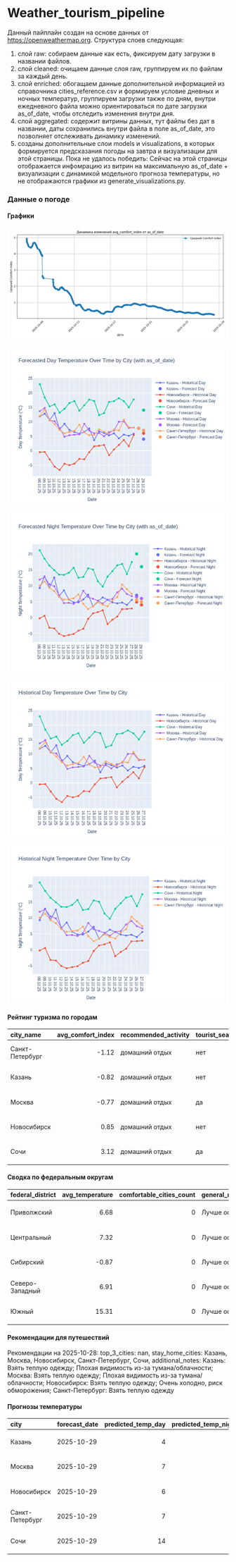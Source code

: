 # Weather_tourism_pipeline
Данный пайплайн создан на основе данных от https://openweathermap.org.
Структура слоев следующая:
  1) слой raw: 
  собираем данные как есть, фиксируем дату загрузки в названии файлов.
  2) слой cleaned:
  очищаем данные слоя raw, группируем их по файлам за каждый день.
  3) слой enriched:
  обогащаем данные дополнительной информацией из справочника cities_reference.csv и формируем условие дневных и ночных температур,
  группируем загрузки также по дням, внутри ежедневного файла можно ориентироваться по дате загрузки as_of_date, чтобы отследить изменения внутри дня.
  4) слой aggregated:
   содержит витрины данных, тут файлы без дат в названии, даты сохранились внутри файла в поле as_of_date, это позволняет отслеживать динамику изменений.
  6) созданы дополнительные слои models и visualizations, в которых формируется предсказания погоды на завтра и визуализации для этой страницы.
  Пока не удалось победить: Сейчас на этой страницы отображается инфомрацию из витрин на максимальную as_of_date + визуализации с динамикой модельного прогноза температуры, 
  но не отображаются графики из generate_visualizations.py.
<!-- WEATHER DATA START -->
### Данные о погоде

#### Графики
![Comfort Index Trend](data/visualizations/comfort_index_trend.png)

![Forecasted Day Temperature](data/visualizations/forecasted_day_temperature.png)

![Forecasted Night Temperature](data/visualizations/forecasted_night_temperature.png)

![Historical Day Temperature](data/visualizations/historical_day_temperature.png)

![Historical Night Temperature](data/visualizations/historical_night_temperature.png)

#### Рейтинг туризма по городам
| city_name       |   avg_comfort_index | recommended_activity   | tourist_season_match   | tourism_season   | tour_recommendation       | as_of_date          |
|:----------------|--------------------:|:-----------------------|:-----------------------|:-----------------|:--------------------------|:--------------------|
| Санкт-Петербург |               -1.12 | домашний отдых         | нет                    | Май-Сентябрь     | домашний отдых вне сезона | 2025-10-28 10:26:00 |
| Казань          |               -0.82 | домашний отдых         | нет                    | Май-Сентябрь     | домашний отдых вне сезона | 2025-10-28 10:26:00 |
| Москва          |               -0.77 | домашний отдых         | да                     | Круглогодично    | домашний отдых в сезон    | 2025-10-28 10:26:00 |
| Новосибирск     |                0.85 | домашний отдых         | нет                    | Июнь-Август      | домашний отдых вне сезона | 2025-10-28 10:26:00 |
| Сочи            |                3.12 | домашний отдых         | да                     | Май-Октябрь      | домашний отдых в сезон    | 2025-10-28 10:26:00 |

#### Сводка по федеральным округам
| federal_district   |   avg_temperature |   comfortable_cities_count | general_recommendation   | as_of_date          |
|:-------------------|------------------:|---------------------------:|:-------------------------|:--------------------|
| Приволжский        |              6.68 |                          0 | Лучше остаться дома      | 2025-10-28 10:26:00 |
| Центральный        |              7.32 |                          0 | Лучше остаться дома      | 2025-10-28 10:26:00 |
| Сибирский          |             -0.87 |                          0 | Лучше остаться дома      | 2025-10-28 10:26:00 |
| Северо-Западный    |              6.91 |                          0 | Лучше остаться дома      | 2025-10-28 10:26:00 |
| Южный              |             15.31 |                          0 | Лучше остаться дома      | 2025-10-28 10:26:00 |

#### Рекомендации для путешествий
Рекомендации на 2025-10-28: top_3_cities: nan, stay_home_cities: Казань, Москва, Новосибирск, Санкт-Петербург, Сочи, additional_notes: Казань: Взять теплую одежду; Плохая видимость из-за тумана/облачности; Москва: Взять теплую одежду; Плохая видимость из-за тумана/облачности; Новосибирск: Взять теплую одежду; Очень холодно, риск обморожения; Санкт-Петербург: Взять теплую одежду

#### Прогнозы температуры
| city            | forecast_date   |   predicted_temp_day |   predicted_temp_night | model_type       | as_of_date          |
|:----------------|:----------------|---------------------:|-----------------------:|:-----------------|:--------------------|
| Казань          | 2025-10-29      |                    4 |                      4 | LinearRegression | 2025-10-28 10:26:47 |
| Москва          | 2025-10-29      |                    7 |                      6 | LinearRegression | 2025-10-28 10:26:47 |
| Новосибирск     | 2025-10-29      |                    6 |                      4 | LinearRegression | 2025-10-28 10:26:47 |
| Санкт-Петербург | 2025-10-29      |                    7 |                      5 | LinearRegression | 2025-10-28 10:26:47 |
| Сочи            | 2025-10-29      |                   14 |                     16 | LinearRegression | 2025-10-28 10:26:47 |


<!-- WEATHER DATA END -->
